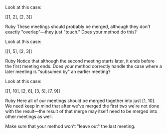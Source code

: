 Look at this case:

  [[1, 2], [2, 3]]

Ruby
These meetings should probably be merged, although they don't exactly "overlap"—they just "touch." Does your method do this?

Look at this case:

  [[1, 5], [2, 3]]

Ruby
Notice that although the second meeting starts later, it ends before the first meeting ends. Does your method correctly handle the case where a later meeting is "subsumed by" an earlier meeting?

Look at this case:

  [[1, 10], [2, 6], [3, 5], [7, 9]]

Ruby
Here all of our meetings should be merged together into just [1, 10]. We need keep in mind that after we've merged the first two we're not done with the result—the result of that merge may itself need to be merged into other meetings as well.

Make sure that your method won't "leave out" the last meeting.